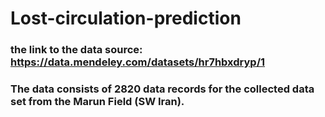 # Lost-circulation-prediction

### the link to the data source: https://data.mendeley.com/datasets/hr7hbxdryp/1
### The data consists of 2820 data records for the collected data set from the Marun Field (SW Iran).
